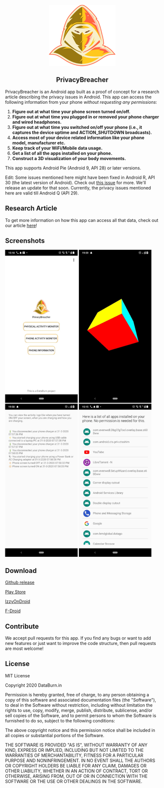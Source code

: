 
<p align="center">
  <img height="200" src="https://raw.githubusercontent.com/NandanDesai/res/master/privacy_breacher.png"> 
</p>
<h2 align="center">PrivacyBreacher</h2>

PrivacyBreacher is an Android app built as a proof of concept for a research article describing the privacy issues in Android. This app can access the following information from your phone *without requesting any permissions*:

 1. **Figure out at what time your phone screen turned on/off.**
 2. **Figure out at what time you plugged in or removed your phone charger and wired headphones.**
 3. **Figure out at what time you switched on/off your phone (i.e., it captures the device uptime and ACTION_SHUTDOWN broadcasts).**
 4. **Access most of your device related information like your phone model, manufacturer etc.**
 5. **Keep track of your WiFi/Mobile data usage.**
 6. **Get a list of all the apps installed on your phone.**
 7. **Construct a 3D visualization of your body movements.**

This app supports Android Pie (Android 9, API 28) or later versions. 

Edit: Some issues mentioned here might have been fixed in Android R, API 30 (the latest version of Android). Check out [this issue](https://github.com/databurn-in/Android-Privacy-Issues/issues/1) for more. We'll release an update for that soon. Currently, the privacy issues mentioned here are valid till Android Q (API 29).

## Research Article

To get more information on how this app can access all that data, check out our article [here](https://github.com/databurn-in/Android-Privacy-Issues)!

## Screenshots


  <img height="500" src="https://raw.githubusercontent.com/NandanDesai/res/master/privacybreacher-1.jpeg"> <img height="500" src="https://raw.githubusercontent.com/NandanDesai/res/master/privacybreacher-2.jpeg"> <img height="500" src="https://raw.githubusercontent.com/NandanDesai/res/master/privacybreacher-3.jpeg"> <img height="500" src="https://raw.githubusercontent.com/NandanDesai/res/master/privacybreacher-5.jpeg"> 

## Download

[Github release](https://github.com/databurn-in/PrivacyBreacher/releases)

[Play Store](https://play.google.com/store/apps/details?id=io.nandandesai.privacybreacher)

[IzzyOnDroid](https://apt.izzysoft.de/fdroid/index/apk/io.nandandesai.privacybreacher)

[F-Droid](https://f-droid.org/en/packages/io.nandandesai.privacybreacher/)

## Contribute

We accept pull requests for this app. If you find any bugs or want to add new features or just want to improve the code structure, then pull requests are most welcome!

## License

MIT License

Copyright 2020 DataBurn.in

Permission is hereby granted, free of charge, to any person obtaining a copy of this software and associated documentation files (the "Software"), to deal in the Software without restriction, including without limitation the rights to use, copy, modify, merge, publish, distribute, sublicense, and/or sell copies of the Software, and to permit persons to whom the Software is furnished to do so, subject to the following conditions:

The above copyright notice and this permission notice shall be included in all copies or substantial portions of the Software.

THE SOFTWARE IS PROVIDED "AS IS", WITHOUT WARRANTY OF ANY KIND, EXPRESS OR IMPLIED, INCLUDING BUT NOT LIMITED TO THE WARRANTIES OF MERCHANTABILITY, FITNESS FOR A PARTICULAR PURPOSE AND NONINFRINGEMENT. IN NO EVENT SHALL THE AUTHORS OR COPYRIGHT HOLDERS BE LIABLE FOR ANY CLAIM, DAMAGES OR OTHER LIABILITY, WHETHER IN AN ACTION OF CONTRACT, TORT OR OTHERWISE, ARISING FROM, OUT OF OR IN CONNECTION WITH THE SOFTWARE OR THE USE OR OTHER DEALINGS IN THE SOFTWARE.

